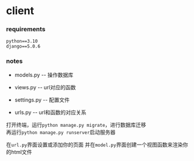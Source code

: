 # client

### requirements
```angular2html
python==3.10
django==5.0.6
```

### notes

- models.py -- 操作数据库
- views.py -- url对应的函数

- settings.py -- 配置文件
- urls.py -- url和函数的对应关系

打开终端，运行`python manage.py migrate`，进行数据库迁移  
再运行`python manage.py runserver`启动服务器

在`url.py`界面设置或添加你的页面
并在`model.py`界面创建一个视图函数来渲染你的html文件